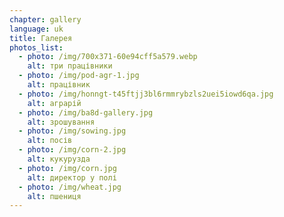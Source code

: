 ```yaml
---
chapter: gallery
language: uk
title: Галерея
photos_list:
  - photo: /img/700x371-60e94cff5a579.webp
    alt: три працівники
  - photo: /img/pod-agr-1.jpg
    alt: працівник
  - photo: /img/honngt-t45ftjj3bl6rmmrybzls2uei5iowd6qa.jpg
    alt: аграрій
  - photo: /img/ba8d-gallery.jpg
    alt: зрошування
  - photo: /img/sowing.jpg
    alt: посів
  - photo: /img/corn-2.jpg
    alt: кукурузда
  - photo: /img/corn.jpg
    alt: директор у полі
  - photo: /img/wheat.jpg
    alt: пшениця
---
```


